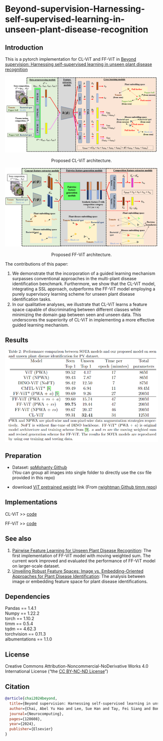 # Beyond-supervision-Harnessing-self-supervised-learning-in-unseen-plant-disease-recognition

## Introduction
This is a pytorch implementation for CL-ViT and FF-ViT in [Beyond supervision: Harnessing self-supervised learning in unseen plant disease recognition](https://www.sciencedirect.com/science/article/pii/S0925231224013791)

![Cl-ViT](Figure/CL-ViT.png)
<p align="center">Proposed CL-ViT architecture.</p>


![FF-ViT](Figure/FF-ViT.png)
<p align="center">Proposed FF-ViT architecture.</p>

The contributions of this paper:
1. We demonstrate that the incorporation of a guided learning mechanism surpasses conventional approaches in the multi-plant disease identification benchmark. Furthermore, we show that the CL-ViT model, integrating a SSL approach, outperforms the FF-ViT model employing a purely supervisory learning scheme for unseen plant disease identification tasks.
2. In our qualitative analyses, we illustrate that CL-ViT learns a feature space capable of discriminating between different classes while minimizing the domain gap between seen and unseen data. This underscores the superiority of CL-ViT in implementing a more effective guided learning mechanism.

## Results
![Acc Results](Figure/results.png)
## Preparation

* Dataset: [spMohanty Github](https://github.com/spMohanty/PlantVillage-Dataset/tree/master)  
(You can group all images into single folder to directly use the csv file provided in this repo)

* download [ViT pretrained weight](https://github.com/rwightman/pytorch-image-models/releases/download/v0.1-vitjx/jx_vit_base_p16_224-80ecf9dd.pth) link (From [rwightman Github timm repo](https://github.com/huggingface/pytorch-image-models))
## Implementations
CL-ViT >> [code](Cross-Learning-Vision-Transformer-CL-ViT/model/CL-ViT.py)


FF-ViT >> [code](Cross-Learning-Vision-Transformer-CL-ViT/model/FF-ViT.py)

## See also
1. [Pairwise Feature Learning for Unseen Plant Disease Recognition](https://ieeexplore.ieee.org/abstract/document/10222401/): The first implementation of FF-ViT model with moving weighted sum. The current work improved and evaluated the performance of FF-ViT model on larger-scale dataset.
2. [Unveiling Robust Feature Spaces: Image vs. Embedding-Oriented Approaches for Plant Disease Identification](https://ieeexplore.ieee.org/abstract/document/10317550/): The analysis between image or embedding feature space for plant disease identifications.

## Dependencies
Pandas == 1.4.1  
Numpy == 1.22.2  
torch == 1.10.2  
timm == 0.5.4  
tqdm == 4.62.3  
torchvision == 0.11.3  
albumentations == 1.1.0  

## License

Creative Commons Attribution-Noncommercial-NoDerivative Works 4.0 International License (“the [CC BY-NC-ND License](https://creativecommons.org/licenses/by-nc-nd/4.0/)”)

## Citation

```bibtex
@article{chai2024beyond,
  title={Beyond supervision: Harnessing self-supervised learning in unseen plant disease recognition},
  author={Chai, Abel Yu Hao and Lee, Sue Han and Tay, Fei Siang and Bonnet, Pierre and Joly, Alexis},
  journal={Neurocomputing},
  pages={128608},
  year={2024},
  publisher={Elsevier}
}
